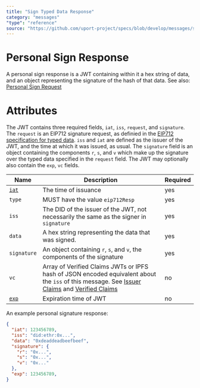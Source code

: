 ```yaml
---
title: "Sign Typed Data Response"
category: "messages"
"type": "reference"
source: "https://github.com/uport-project/specs/blob/develop/messages/signtypeddataresp.md"
---
```


# Personal Sign Response

A personal sign response is a JWT containing within it a hex string of data, and an object representing the signature of the hash of that data.  See also: [Personal Sign Request](personalsignreq.md)

# Attributes

The JWT contains three required fields, `iat`, `iss`, `request`, and `signature`.  The `request` is an EIP712 signature request, as definied in the [EIP712 specification for typed data](https://eips.ethereum.org/EIPS/eip-712). `iss` and `iat` are defined as the issuer of the JWT, and the time at which it was issued, as usual. The `signature` field is an object containing the components `r`, `s`, and `v` which make up the signature over the typed data specified in the `request` field.  The JWT may optionally also contain the `exp`, `vc` fields.

Name | Description | Required
---- | ----------- | --------
[`iat`](https://tools.ietf.org/html/rfc7519#section-4.1.6) | The time of issuance | yes
`type` | MUST have the value `eip712Resp` | yes
`iss` | The DID of the issuer of the JWT, not necessarily the same as the signer in `signature` | yes
`data` | A hex string representing the data that was signed. | yes
`signature` | An object containing `r`, `s`, and `v`, the components of the signature | yes
`vc` | Array of Verified Claims JWTs or IPFS hash of JSON encoded equivalent about the `iss` of this message. See [Issuer Claims](/messages/claims.md) and [Verified Claims](/messages/verification.md) | no
[`exp`](https://tools.ietf.org/html/rfc7519#section-4.1.4) | Expiration time of JWT | no



An example personal signature response:
```json
{
  "iat": 123456789,
  "iss": "did:ethr:0x...",
  "data": "0xdeaddeadbeefbeef",
  "signature": {
    "r": "0x...",
    "s": "0x...",
    "v": "0x..."
  },
  "exp": 123456789,
}
```
